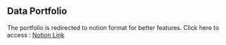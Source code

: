 ## Data Portfolio

The portfolio is redirected to notion format for better features.
Click here to access : [Notion Link](bit.ly/PortoDivaAN)
